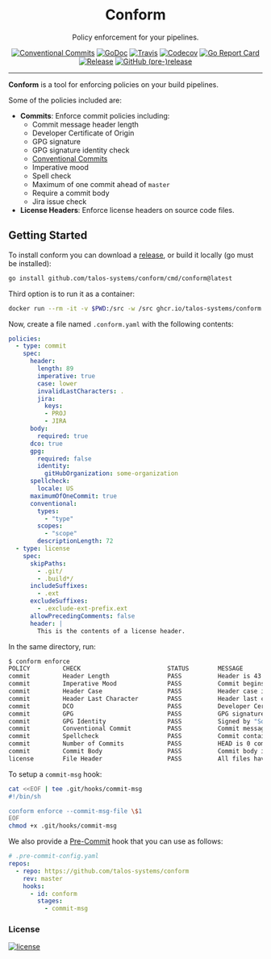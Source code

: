 <!-- markdownlint-disable MD041 -->

<p align="center">
  <h1 align="center">Conform</h1>
  <p align="center">Policy enforcement for your pipelines.</p>
  <p align="center">
    <a href="https://conventionalcommits.org"><img alt="Conventional Commits" src="https://img.shields.io/badge/Conventional%20Commits-1.0.0-yellow.svg?style=flat-square"></a>
    <a href="https://godoc.org/github.com/talos-systems/conform"><img alt="GoDoc" src="http://img.shields.io/badge/godoc-reference-blue.svg?style=flat-square"></a>
    <a href="https://travis-ci.org/talos-systems/conform"><img alt="Travis" src="https://img.shields.io/travis/talos-systems/conform.svg?style=flat-square"></a>
    <a href="https://codecov.io/gh/talos-systems/conform"><img alt="Codecov" src="https://img.shields.io/codecov/c/github/talos-systems/conform.svg?style=flat-square"></a>
    <a href="https://goreportcard.com/report/github.com/talos-systems/conform"><img alt="Go Report Card" src="https://goreportcard.com/badge/github.com/talos-systems/conform?style=flat-square"></a>
    <a href="https://github.com/talos-systems/conform/releases/latest"><img alt="Release" src="https://img.shields.io/github/release/talos-systems/conform.svg?style=flat-square"></a>
    <a href="https://github.com/talos-systems/conform/releases/latest"><img alt="GitHub (pre-)release" src="https://img.shields.io/github/release/talos-systems/conform/all.svg?style=flat-square"></a>
  </p>
</p>

---

**Conform** is a tool for enforcing policies on your build pipelines.

Some of the policies included are:

- **Commits**: Enforce commit policies including:
  - Commit message header length
  - Developer Certificate of Origin
  - GPG signature
  - GPG signature identity check
  - [Conventional Commits](https://www.conventionalcommits.org)
  - Imperative mood
  - Spell check
  - Maximum of one commit ahead of `master`
  - Require a commit body
  - Jira issue check
- **License Headers**: Enforce license headers on source code files.

## Getting Started

To install conform you can download a [release](https://github.com/talos-systems/conform/releases), or build it locally (go must be installed):

```bash
go install github.com/talos-systems/conform/cmd/conform@latest
```

Third option is to run it as a container:

```bash
docker run --rm -it -v $PWD:/src -w /src ghcr.io/talos-systems/conform:v0.1.0-alpha.22 enforce
```

Now, create a file named `.conform.yaml` with the following contents:

```yaml
policies:
  - type: commit
    spec:
      header:
        length: 89
        imperative: true
        case: lower
        invalidLastCharacters: .
        jira:
          keys:
          - PROJ
          - JIRA
      body:
        required: true
      dco: true
      gpg:
        required: false
        identity:
          gitHubOrganization: some-organization
      spellcheck:
        locale: US
      maximumOfOneCommit: true
      conventional:
        types:
          - "type"
        scopes:
          - "scope"
        descriptionLength: 72
  - type: license
    spec:
      skipPaths:
        - .git/
        - .build*/
      includeSuffixes:
        - .ext
      excludeSuffixes:
        - .exclude-ext-prefix.ext
      allowPrecedingComments: false
      header: |
        This is the contents of a license header.
```

In the same directory, run:

```bash
$ conform enforce
POLICY         CHECK                        STATUS        MESSAGE
commit         Header Length                PASS          Header is 43 characters
commit         Imperative Mood              PASS          Commit begins with imperative verb
commit         Header Case                  PASS          Header case is valid
commit         Header Last Character        PASS          Header last character is valid
commit         DCO                          PASS          Developer Certificate of Origin was found
commit         GPG                          PASS          GPG signature found
commit         GPG Identity                 PASS          Signed by "Someone <someone@example.com>"
commit         Conventional Commit          PASS          Commit message is a valid conventional commit
commit         Spellcheck                   PASS          Commit contains 0 misspellings
commit         Number of Commits            PASS          HEAD is 0 commit(s) ahead of refs/heads/master
commit         Commit Body                  PASS          Commit body is valid
license        File Header                  PASS          All files have a valid license header
```

To setup a `commit-msg` hook:

```bash
cat <<EOF | tee .git/hooks/commit-msg
#!/bin/sh

conform enforce --commit-msg-file \$1
EOF
chmod +x .git/hooks/commit-msg
```

We also provide a [Pre-Commit](https://pre-commit.com) hook that you can use as follows:

```yaml
# .pre-commit-config.yaml
repos:
  - repo: https://github.com/talos-systems/conform
    rev: master
    hooks:
      - id: conform
        stages:
          - commit-msg
```

### License

[![license](https://img.shields.io/github/license/talos-systems/conform.svg?style=flat-square)](https://github.com/talos-systems/conform/blob/master/LICENSE)
